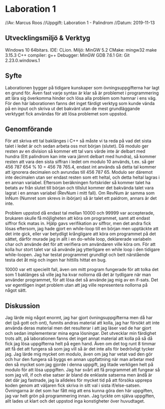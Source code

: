 # Laboration 1
//Av: Marcus Roos
//Uppgift: Laboration 1 - Palindrom
//Datum: 2019-11-13

## Utvecklingsmiljö & Verktyg
Windows 10 64bitars.
IDE: CLion.
Miljö: MinGW 5.2
CMake: mingw32 make 3.15.3
C++ compiler: g++
Debugger: MinGW GDB 7.6.1
Git: Git 2.23.0.windows.1

## Syfte
Laborationen bygger på tidigare kunskaper som övningsuppgifterna har lagt en grund för. Även fast varje syntax är klar så är problemet i
programmering att lära sig överkomma hinder och lösa alla problem som hamnar i ens väg. För den här laborationen fanns det inget färdigt
verktyg som kunde vända på en input och skriva ut det bakvänt utan de mest grundläggande verktyget fick användas för att lösa problemet som uppstod.


## Genomförande
För att skriva ett tal baklänges i C++ så måste vi ta reda på vad det sista talet i ledet är och sedan arbeta oss mot början (slutet).
Då modulo ger resten av en division så kommer ett tal vars värde inte är delbart med hundra (Ett palindrom kan inte vara jämnt delbart med hundra),
så kommer resten att vara den sista siffran i ledet om modulo 10 används, t.ex. så ger 456 787 654 % 10 = 456 78 765.4, endast int används så detta tal kommer
att ignorera decimalen och avrundas till 456 787 65. Modulo ser däremot inte decimalen utan ser endast resten som ett heltal, och detta heltal lagras i en annan variabel.
Eftersom beräkningen fortskrider så kommer talet ha betats av från slutet till början och tillslut kommer det bakvända talet vara lagrat i en annan variabel (RevNum i mitt fall).
Om RevNum är samma som InNum (Numret som skrevs in ibörjan) så är talet ett paidrom, annars är det inte.

Problem uppstod då endast tal mellan 10000 och 99999 var accepterade, brukaren skulle få möjligheten att köra om programmet, samt att endast siffror fick matas in.
Hjälp gavs verifikation av siffror, men det andra fick lösas eftersom, jag hade gjort en while-loop till en början men upptäckte att det inte gick, eller var betydligt krångligare
att köra om programmet på det sättet, därför murade jag in allt i en do-while loop, deklarerade variabeln char och använde det för att verifiera om användaren ville köra om.
För att kolla hur stort talet var så använde jag ytterligare en while loop i den tidigare while-loopen. Jag har testat programmet grundligt och bett närstående testa det åt mig
och ingen har hittills hittat en bug.

10000 var ett speciellt fall, även om mitt program fungerade för att tolka det som 1 baklänges så ville jag ha kvar nollorna då det är tydligare när man använder programmet,
för att lösa det så använde jag mig av en if-sats. Det var egentligen inget problem utan att jag ville representera nollorna på något sätt.

## Diskussion
Jag lärde mig något enormt, jag har gjort övningsuppgifterna men då har det (på gott och ont), funnits andras material att kolla, jag har försökt att inte använda deras
material men det resulterar i att jag läser vad de har gjort och sedan implementerar mina egna lösningar. Det utvecklar min färdighet trots allt, på laborationen
fanns det inget annat material att kolla på så då fick jag lösa uppgifterna helt på egen hand. Även om det tog runt 8 timmar att få det att fungera så som jag vill så är det
inte alls för bedrövligt tycker jag. Jag lärde mig mycket om modulo, även om jag har vetat vad den gör och hur den fungera så byggs en annan uppfattning när man arbetar
med den så mycket som jag gjorde i denna uppgift, jag litade verkligen helt på modulo för att lösa uppgiften. Jag har svårt att få programmet att fungear så som jag vill,
if och else satser är bland de enklaste satserna men ändå är det där jag fastnade, jag la alldeles för mycket tid på att försöka upprepa koden genom att väljaren fick
skriva in sitt val i sista if/else-satsen. Övningarna är det som har fått mig att ens kunna göra den här uppgiften, jag var helt grön på programmering innan.
Jag tyckte om själva uppgiften, allt lades ut klart och det uppstod inga konstigheter över huvudtaget.
